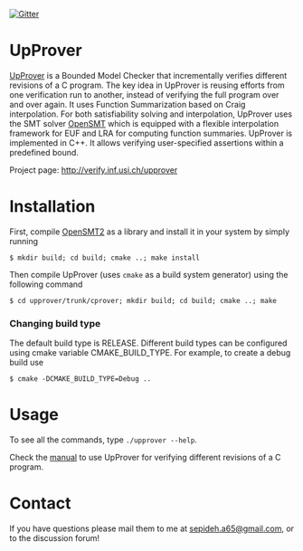 
[![Gitter](https://badges.gitter.im/upprover/upprover-forum.svg)](https://gitter.im/upprover/upprover-forum?utm_source=badge&utm_medium=badge&utm_campaign=pr-badge)

UpProver
=====
[UpProver](http://verify.inf.usi.ch/upprover) is a Bounded Model Checker that incrementally verifies different revisions of a C program. The key idea in UpProver is reusing efforts from one verification run to another, instead of verifying the full program over and over again. It uses Function Summarization based on Craig interpolation. For both satisfiability solving and interpolation,  UpProver uses the SMT solver [OpenSMT](https://github.com/usi-verification-and-security/opensmt.git) which is equipped with a flexible interpolation framework for EUF and LRA for computing function summaries. UpProver is implemented in C++. It allows verifying user-specified assertions within a predefined bound. 


Project page: http://verify.inf.usi.ch/upprover


Installation
=====

First, compile [OpenSMT2](https://github.com/usi-verification-and-security/opensmt.git) as a library and 
install it in your system by simply running
```
$ mkdir build; cd build; cmake ..; make install
```

Then compile UpProver (uses `cmake` as a build system generator) using the following command
```
$ cd upprover/trunk/cprover; mkdir build; cd build; cmake ..; make
```

### Changing build type
The default build type is RELEASE. Different build types can be configured using cmake variable CMAKE_BUILD_TYPE. For example, to create a debug build use
```
$ cmake -DCMAKE_BUILD_TYPE=Debug ..
```

Usage
=====
To see all the commands, type `./upprover --help`.

Check the [manual](http://verify.inf.usi.ch/upprover/usage) to use UpProver for verifying different revisions of a C program.


Contact
=====
If you have questions please mail them to me at
sepideh.a65@gmail.com, or to the discussion forum!
